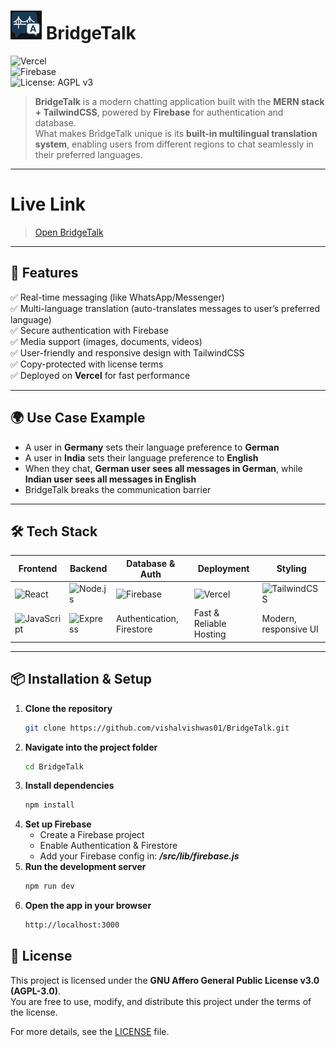 #  <img src="public/BT.png" alt="BridgeTalk Logo" width="50"/> BridgeTalk

![Vercel](https://img.shields.io/badge/Deployed%20on-Vercel-black?style=for-the-badge&logo=vercel)  
![Firebase](https://img.shields.io/badge/Database-Firebase-orange?style=for-the-badge&logo=firebase)  
![License: AGPL v3](https://img.shields.io/badge/License-AGPL_v3-blue.svg)

> **BridgeTalk** is a modern chatting application built with the **MERN stack + TailwindCSS**, powered by **Firebase** for authentication and database.  
> What makes BridgeTalk unique is its **built-in multilingual translation system**, enabling users from different regions to chat seamlessly in their preferred languages.  

---

# Live Link
> <a href="https://bridge-talk-privated.vercel.app" target="_blank">Open BridgeTalk</a>
---

## 🚀 Features  

✅ Real-time messaging (like WhatsApp/Messenger)  
✅ Multi-language translation (auto-translates messages to user’s preferred language)  
✅ Secure authentication with Firebase  
✅ Media support (images, documents, videos)  
✅ User-friendly and responsive design with TailwindCSS  
✅ Copy-protected with license terms  
✅ Deployed on **Vercel** for fast performance  

---

## 🌍 Use Case Example  

- A user in **Germany** sets their language preference to **German**  
- A user in **India** sets their language preference to **English**  
- When they chat, **German user sees all messages in German**, while **Indian user sees all messages in English**  
- BridgeTalk breaks the communication barrier

---

## 🛠️ Tech Stack  

| Frontend | Backend | Database & Auth | Deployment | Styling |
|----------|---------|-----------------|------------|----------|
| ![React](https://img.shields.io/badge/React-61DAFB?logo=react&logoColor=black) | ![Node.js](https://img.shields.io/badge/Node.js-339933?logo=node.js&logoColor=white) | ![Firebase](https://img.shields.io/badge/Firebase-FFCA28?logo=firebase&logoColor=black) | ![Vercel](https://img.shields.io/badge/Vercel-000000?logo=vercel&logoColor=white) | ![TailwindCSS](https://img.shields.io/badge/TailwindCSS-38B2AC?logo=tailwind-css&logoColor=white) |
| ![JavaScript](https://img.shields.io/badge/JavaScript-F7DF1E?logo=javascript&logoColor=black) | ![Express](https://img.shields.io/badge/Express-000000?logo=express&logoColor=white) | Authentication, Firestore | Fast & Reliable Hosting | Modern, responsive UI |

---

## 📦 Installation & Setup  

1. **Clone the repository**  
   ```bash
   git clone https://github.com/vishalvishwas01/BridgeTalk.git
2. **Navigate into the project folder**
    ```bash
    cd BridgeTalk
3. **Install dependencies**
   ```bash
   npm install
4. **Set up Firebase**
   -  Create a Firebase project
   -  Enable Authentication & Firestore
   -  Add your Firebase config in: ***/src/lib/firebase.js***
4. **Run the development server**
   ```bash
   npm run dev
5. **Open the app in your browser**
   ```bash
   http://localhost:3000

## 📜 License  

This project is licensed under the **GNU Affero General Public License v3.0 (AGPL-3.0)**.  
You are free to use, modify, and distribute this project under the terms of the license.  

For more details, see the [LICENSE](./LICENSE) file.




